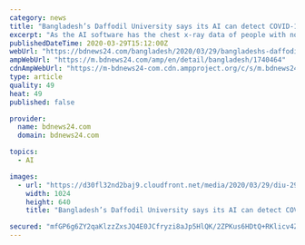 ```yaml
---
category: news
title: "Bangladesh’s Daffodil University says its AI can detect COVID-19 through x-ray reports"
excerpt: "As the AI software has the chest x-ray data of people with no disease ... Allayar said they showed the system to State Minister for ICT Zunaid Ahmed Palak and the Health Directorate. “We will start contacting the hospitals once we get the approval. The hospitals will also need clearance,” he said. Habibur Rahman, the line director of ..."
publishedDateTime: 2020-03-29T15:12:00Z
webUrl: "https://bdnews24.com/bangladesh/2020/03/29/bangladeshs-daffodil-university-says-its-ai-can-detect-covid-19-through-x-ray-reports"
ampWebUrl: "https://m.bdnews24.com/amp/en/detail/bangladesh/1740464"
cdnAmpWebUrl: "https://m-bdnews24-com.cdn.ampproject.org/c/s/m.bdnews24.com/amp/en/detail/bangladesh/1740464"
type: article
quality: 49
heat: 49
published: false

provider:
  name: bdnews24.com
  domain: bdnews24.com

topics:
  - AI

images:
  - url: "https://d30fl32nd2baj9.cloudfront.net/media/2020/03/29/diu-290320-01.jpg/BINARY/diu-290320-01.jpg"
    width: 1024
    height: 640
    title: "Bangladesh’s Daffodil University says its AI can detect COVID-19 through x-ray reports"

secured: "mfGP6g6ZY2qaKlzzZxsJQ4E0JCfryzi8aJp5HlQK/2ZPKus6HDtQ+RKlicv4ZFzCN7PYsfXuVYSiN3dJ+cBTVK7dEf5vntzgivtQ4F8pTDjXxb9wb3/DAf1RZDqIsQQhf4qP1YGb0KpRWulmBGl5EPH773Aq6vVgjiNWeXi32imeNkoZ7mwOJ92SEaV7ycmEaDRKe86F/aYkgOGcJ+BZQnIIzxq2fXVrJCsxi1j/3P+jSGcVNT7msfB8hm01A2j9fPvfmf816lm3QJv5In8N/gVlgXbfHwQ5fYC+yAy///qDqhS2VnXX0Mm8M3MZlZlk;c/XF5TF4srOHZQ+s77c9bw=="
---
```


